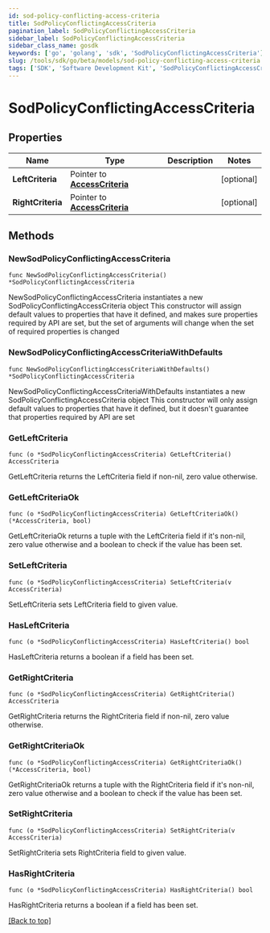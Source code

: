 ```yaml
---
id: sod-policy-conflicting-access-criteria
title: SodPolicyConflictingAccessCriteria
pagination_label: SodPolicyConflictingAccessCriteria
sidebar_label: SodPolicyConflictingAccessCriteria
sidebar_class_name: gosdk
keywords: ['go', 'golang', 'sdk', 'SodPolicyConflictingAccessCriteria'] 
slug: /tools/sdk/go/beta/models/sod-policy-conflicting-access-criteria
tags: ['SDK', 'Software Development Kit', 'SodPolicyConflictingAccessCriteria']
---
```


# SodPolicyConflictingAccessCriteria

## Properties

Name | Type | Description | Notes
------------ | ------------- | ------------- | -------------
**LeftCriteria** | Pointer to [**AccessCriteria**](AccessCriteria) |  | [optional] 
**RightCriteria** | Pointer to [**AccessCriteria**](AccessCriteria) |  | [optional] 

## Methods

### NewSodPolicyConflictingAccessCriteria

`func NewSodPolicyConflictingAccessCriteria() *SodPolicyConflictingAccessCriteria`

NewSodPolicyConflictingAccessCriteria instantiates a new SodPolicyConflictingAccessCriteria object
This constructor will assign default values to properties that have it defined,
and makes sure properties required by API are set, but the set of arguments
will change when the set of required properties is changed

### NewSodPolicyConflictingAccessCriteriaWithDefaults

`func NewSodPolicyConflictingAccessCriteriaWithDefaults() *SodPolicyConflictingAccessCriteria`

NewSodPolicyConflictingAccessCriteriaWithDefaults instantiates a new SodPolicyConflictingAccessCriteria object
This constructor will only assign default values to properties that have it defined,
but it doesn't guarantee that properties required by API are set

### GetLeftCriteria

`func (o *SodPolicyConflictingAccessCriteria) GetLeftCriteria() AccessCriteria`

GetLeftCriteria returns the LeftCriteria field if non-nil, zero value otherwise.

### GetLeftCriteriaOk

`func (o *SodPolicyConflictingAccessCriteria) GetLeftCriteriaOk() (*AccessCriteria, bool)`

GetLeftCriteriaOk returns a tuple with the LeftCriteria field if it's non-nil, zero value otherwise
and a boolean to check if the value has been set.

### SetLeftCriteria

`func (o *SodPolicyConflictingAccessCriteria) SetLeftCriteria(v AccessCriteria)`

SetLeftCriteria sets LeftCriteria field to given value.

### HasLeftCriteria

`func (o *SodPolicyConflictingAccessCriteria) HasLeftCriteria() bool`

HasLeftCriteria returns a boolean if a field has been set.

### GetRightCriteria

`func (o *SodPolicyConflictingAccessCriteria) GetRightCriteria() AccessCriteria`

GetRightCriteria returns the RightCriteria field if non-nil, zero value otherwise.

### GetRightCriteriaOk

`func (o *SodPolicyConflictingAccessCriteria) GetRightCriteriaOk() (*AccessCriteria, bool)`

GetRightCriteriaOk returns a tuple with the RightCriteria field if it's non-nil, zero value otherwise
and a boolean to check if the value has been set.

### SetRightCriteria

`func (o *SodPolicyConflictingAccessCriteria) SetRightCriteria(v AccessCriteria)`

SetRightCriteria sets RightCriteria field to given value.

### HasRightCriteria

`func (o *SodPolicyConflictingAccessCriteria) HasRightCriteria() bool`

HasRightCriteria returns a boolean if a field has been set.


[[Back to top]](#) 


